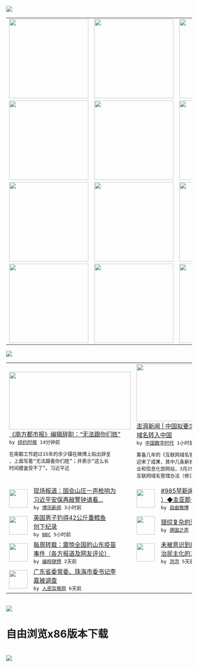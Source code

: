 

<a href="https://github.com/greatfire/z/raw/master/FreeBrowser.apk"><img src="https://raw.githubusercontent.com/greatfire/wiki/master/x/header.png" /></a><table><tr><td width="262" align="center" valign="center"><a href="https://github.com/greatfire/wiki/wiki/nyt" title="纽约时报中文网 国际纵览"><img src="https://raw.githubusercontent.com/greatfire/wiki/master/x/nyt_flag.png" width="215"/></a></td><td width="262" align="center" valign="center"><a href="https://github.com/greatfire/wiki/wiki/dw" title=""><img src="https://raw.githubusercontent.com/greatfire/wiki/master/x/dw_flag.png" width="215"/></a></td><td width="262" align="center" valign="center"><a href="https://github.com/greatfire/wiki/wiki/rmjd" title=""><img src="https://raw.githubusercontent.com/greatfire/wiki/master/x/rmjd_flag.png" width="215"/></a></td></tr><tr><td width="262" align="center" valign="center"><a href="https://github.com/paopaonetizen/website" title="泡泡 - 未经审查的互联网信息"><img src="https://raw.githubusercontent.com/greatfire/wiki/master/x/pp_flag.png" width="215"/></a></td><td width="262" align="center" valign="center"><a href="https://github.com/getlantern/mirror" title="以及自由微博和GreatFire.org官方中文论坛"><img src="https://raw.githubusercontent.com/greatfire/wiki/master/x/lantern_flag.png" width="215"/></a></td><td width="262" align="center" valign="center"><a href="https://github.com/cdtmirrors/m/" title=""><img src="https://raw.githubusercontent.com/greatfire/wiki/master/x/cdt_flag.png" width="215"/></a></td></tr><tr><td width="262" align="center" valign="center"><a href="https://github.com/program-think/blog" title="编程随想的博客"><img src="https://raw.githubusercontent.com/greatfire/wiki/master/x/pt_flag.png" width="215"/></a></td><td width="262" align="center" valign="center"><a href="https://github.com/greatfire/wiki/wiki/bbc" title=""><img src="https://raw.githubusercontent.com/greatfire/wiki/master/x/bbc_flag.png" width="215"/></a></td><td width="262" align="center" valign="center"><a href="https://github.com/freeweibo/s" title="自由微博 - 匿名和不受屏蔽的新浪微博搜索"><img src="https://raw.githubusercontent.com/greatfire/wiki/master/x/fw_flag.png" width="215"/></a></td></tr><tr><td width="262" align="center" valign="center"><a href="https://github.com/greatfire/wiki/wiki/google" title=""><img src="https://raw.githubusercontent.com/greatfire/wiki/master/x/google_flag.png" width="215"/></a></td><td width="262" align="center" valign="center"><a href="https://github.com/bxnews/boxun" title=""><img src="https://raw.githubusercontent.com/greatfire/wiki/master/x/bx_flag.png" width="215"/></a></td><td width="262" align="center" valign="center"><a href="https://github.com/greatfire/wiki/wiki/open-source" title="欢迎访问GreatFire.org开发者项目网站"><img src="https://raw.githubusercontent.com/greatfire/wiki/master/x/open-source_flag.png" width="215"/></a></td></tr></table><img src="https://raw.githubusercontent.com/greatfire/wiki/master/x/newsfeed text.png" /><table cols="4"><tr><td colspan="2" width="380"><a href="https://d3qlz4p8smvoli.cloudfront.net/china/20160330/c30chinaresign/"><img src="http://static01.nyt.com/images/2016/03/30/world/30CHINARESIGN-web2/30CHINARESIGN-web2-articleLarge.jpg" width="330" height="156"/></a></br><a href="https://d3qlz4p8smvoli.cloudfront.net/china/20160330/c30chinaresign/">《南方都市报》编辑辞职：“无法跟你们姓”</a></br><kbd> by <a href="http://m.cn.nytimes.com/">纽约时报</a> 14分钟前 </kbd></br><pre>在南都工作超过15年的余少镭在微博上贴出辞呈<br/>，上面写着“无法跟着你们姓”；并表示“这么长<br/>时间膝盖受不了”。习近平近</pre></td><td colspan="2" width="380"><a href="http://feedproxy.google.com/~r/chinadigitaltimes/IyPt/~3/iYyDczLZpCg/"><img src="https://raw.githubusercontent.com/greatfire/wiki/master/x/cdt_logo_b.png" width="330" height="156"/></a></br><a href="http://feedproxy.google.com/~r/chinadigitaltimes/IyPt/~3/iYyDczLZpCg/">澎湃新闻 | 中国拟要求苹果、微软等外企<br/>域名转入中国</a></br><kbd> by <a href="http://chinadigitaltimes.net/chinese/">中国数字时代</a> 1小时前 </kbd></br><pre>筹备几年的《互联网域名管理办法》修订工作终于<br/>迎来了成果，其中几条新规也备受关注。据中国工<br/>业和信息化部网站，3月25日，工信部发布了《<br/>互联网域名管理办法（修订征求...</pre></td></tr><tr><td><img src="http://www.boxun.com/news/images/2016/03/201603300141yuanqing1.jpg" width="50" height="50"/></td><td width="280"><a href="http://www.boxun.com/news/gb/yuanqing/2016/03/201603300141.shtml">现场报道：国会山庄一声枪响为<br/>习近平安保再敲警钟请看...</a></br><kbd> by <a href="http://www.boxun.com">博讯新闻</a> 3小时前 </kbd></td><td><img src="http://ww1.sinaimg.cn/large/67fe74afjw1f2eifl5fy2j21kw11xwog.jpg" width="50" height="50"/></td><td width="280"><a href="https://freeweibo.com/weibo/3958624558910366">#985早新闻即将播出#（二<br/>）◆圭亚那一名中国援外...</a></br><kbd> by <a href="https://freeweibo.com/">自由微博</a> 4小时前 </kbd></td></tr><tr><td><img src="http://a.files.bbci.co.uk/worldservice/live/assets/images/2016/03/29/160329221806_williams_144x81_sportquest_nocredit.jpg" width="50" height="50"/></td><td width="280"><a href="http://www.bbc.com/zhongwen/simp/uk/2016/03/160329_uk_angler_cod_record">英国男子钓得42公斤重鳕鱼 <br/>创下纪录</a></br><kbd> by <a href="http://www.bbc.co.uk/zhongwen/simp">BBC</a> 5小时前 </kbd></td><td><img src="http://www.dw.com/image/0,,19148873_302,00.jpg" width="50" height="50"/></td><td width="280"><a href="http://dw.com/p/1ILbP?maca=chi-GK-text-greatfire-all-chinese-15625-xml-mrss">错综复杂的恐怖分子关系网</a></br><kbd> by <a href="http://dw.de">德国之声</a> 7小时前 </kbd></td></tr><tr><td><img src="http://lh3.googleusercontent.com/p2SuJcGJA5Ib4khCcDZHZ_CBvjPHoVm9tUYxfnxhd9YsFoIMYFQSb3rH6_YQEJDl-0e1-IjOO1-YYbY2C9Px_jP_2-6K0Nnd72J0FfNUokRAPNImUTDJ-YVNFoMriHvORu_GAnvguh4" width="50" height="50"/></td><td width="280"><a href="http://feedproxy.google.com/~r/programthink/~3/H-pq0ktXeyw/weekly-share-99.html">每周转载：震惊全国的山东疫苗<br/>事件（各方报道及网友评论）</a></br><kbd> by <a href="http://program-think.blogspot.com">编程随想</a> 2天前 </kbd></td><td><img src="https://raw.githubusercontent.com/greatfire/wiki/master/x/pp_logo.png" width="50" height="50"/></td><td width="280"><a href="https://pao-pao.net/article/681">未被意识到的阻隔——互联网政<br/>治民主化的三重门</a></br><kbd> by <a href="https://pao-pao.net">泡泡</a> 5天前 </kbd></td></tr><tr><td><img src="http://www.rmjdw.com/uploads/allimg/160323/2300235442-0.png" width="50" height="50"/></td><td width="280"><a href="http://www.rmjdw.com//fanfuqianshao/20160323/15521.html">广东省委常委、珠海市委书记李<br/>嘉被调查 </a></br><kbd> by <a href="http://www.rmjdw.com/">人民监督网</a> 6天前 </kbd></td></table></br><a href="https://github.com/greatfire/z/raw/master/FreeBrowser.apk"><img src="https://raw.githubusercontent.com/greatfire/wiki/master/x/download app.png" /></a><h1>自由浏览x86版本下载<h1><a href="https://github.com/greatfire/z/raw/master/FreeBrowser-x86.apk"><img src="https://raw.githubusercontent.com/greatfire/images/master/fb86.qr.png" /></a>